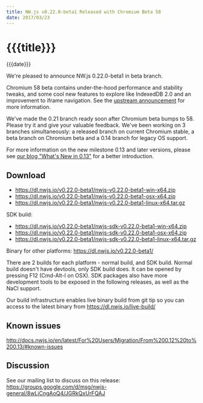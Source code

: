 ```yaml
---
title: NW.js v0.22.0-beta1 Released with Chromium Beta 58
date: 2017/03/23
---
```

# {{{title}}}
{{{date}}}

We're pleased to announce NW.js 0.22.0-beta1 in beta branch.

Chromium 58 beta contains under-the-hood performance and stability tweaks, and some cool new features to explore like IndexedDB 2.0 and an improvement to iframe navigation. See the [upstream announcement](https://blog.chromium.org/2017/03/chrome-58-beta-indexeddb-20_21.html) for more information.

We've made the 0.21 branch ready soon after Chromium beta bumps to 58. Please try it and give your valuable feedback. We've been working on 3 branches simultaneously: a released branch on current Chromium stable, a beta branch on Chromium beta and a 0.14 branch for legacy OS support.

For more information on the new milestone 0.13 and later versions, please see [our blog "What's New in 0.13"](/blog/whats-new-in-0.13) for a better introduction.

## Download 

* https://dl.nwjs.io/v0.22.0-beta1/nwjs-v0.22.0-beta1-win-x64.zip 
* https://dl.nwjs.io/v0.22.0-beta1/nwjs-v0.22.0-beta1-osx-x64.zip 
* https://dl.nwjs.io/v0.22.0-beta1/nwjs-v0.22.0-beta1-linux-x64.tar.gz 

SDK build: 
* https://dl.nwjs.io/v0.22.0-beta1/nwjs-sdk-v0.22.0-beta1-win-x64.zip 
* https://dl.nwjs.io/v0.22.0-beta1/nwjs-sdk-v0.22.0-beta1-osx-x64.zip 
* https://dl.nwjs.io/v0.22.0-beta1/nwjs-sdk-v0.22.0-beta1-linux-x64.tar.gz 

Binary for other platforms: https://dl.nwjs.io/v0.22.0-beta1/ 

There are 2 builds for each platform - normal build, and SDK build. Normal build doesn't have devtools, only SDK build does. lt can be opened by pressing F12 (Cmd-Alt-I on OSX). SDK packages also have more development tools to be exposed in the following releases, as well as the NaCl support.

Our build infrastructure enables live binary build from git tip so you can access to the latest binary from https://dl.nwjs.io/live-build/ 

## Known issues 
 
http://docs.nwjs.io/en/latest/For%20Users/Migration/From%200.12%20to%200.13/#known-issues

## Discussion

See our mailing list to discuss on this release: https://groups.google.com/d/msg/nwjs-general/8wLjCngAoQ4/JGRkQxUrFQAJ
